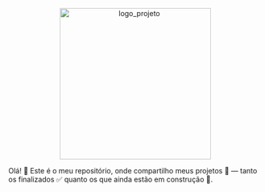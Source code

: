 <p align="center">
  <img src="https://github.com/user-attachments/assets/49f286e7-530d-4834-964e-6a2aa2f8ae7d" width="300" alt="logo_projeto" />
</p>

Olá! 👋 Este é o meu repositório, onde compartilho meus projetos 🚀 — tanto os finalizados ✅ quanto os que ainda estão em construção 🔧.
